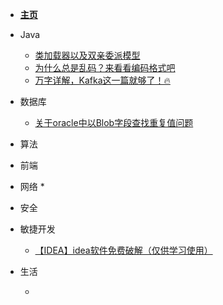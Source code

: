 * [**主页**](README.md)

* Java

  * [类加载器以及双亲委派模型](/md/java/类加载器以及双亲委派模型.md "类加载器以及双亲委派模型")
  * [为什么总是乱码？来看看编码格式吧](/md/java/为什么总是乱码？来看看编码格式吧.md "各类的编码格式")
  * [万字详解，Kafka这一篇就够了！🔥](/md/java/万字详解，Kafka这一篇就够了！.md "Kafka深入浅出")
  
* 数据库
  * [关于oracle中以Blob字段查找重复值问题](/md/db/关于oracle中以Blob字段查找重复值问题.md "oracle中以Blob字段查找重复值问题")

* 算法

  

* 前端 


* 网络
  *  

* 安全


* 敏捷开发

  * [【IDEA】idea软件免费破解（仅供学习使用）](/md/tool/idea软件免费破解（仅供学习使用）.md "[IDEA]idea软件免费破解（仅供学习使用）")

* 生活

  * 

  

